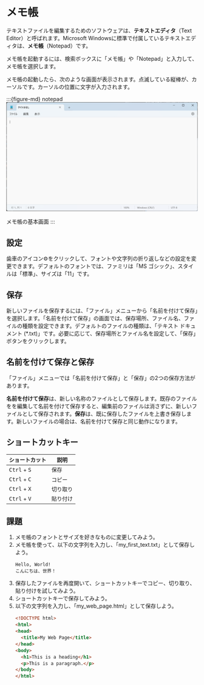 # メモ帳

テキストファイルを編集するためのソフトウェアは、**テキストエディタ**（Text Editor）と呼ばれます。Microsoft Windowsに標準で付属しているテキストエディタは、**メモ帳**（Notepad）です。

メモ帳を起動するには、検索ボックスに「メモ帳」や「Notepad」と入力して、メモ帳を選択します。

<!-- ![start-notepad](../how-to-use/images/notepad/start-notepad.png) -->

メモ帳の起動したら、次のような画面が表示されます。点滅している縦棒が、カーソルです。カーソルの位置に文字が入力されます。

:::{figure-md} notepad
<img src="./images/notepad/notepad.png" alt="メモ帳" width="600px">

メモ帳の基本画面
:::

## 設定
歯車のアイコン⚙️をクリックして、フォントや文字列の折り返しなどの設定を変更できます。デフォルトのフォントでは、ファミリは「MS ゴシック」、スタイルは「標準」、サイズは「11」です。

## 保存
新しいファイルを保存するには、「ファイル」メニューから「名前を付けて保存」を選択します。「名前を付けて保存」の画面では、保存場所、ファイル名、ファイルの種類を設定できます。デフォルトのファイルの種類は、「テキスト ドキュメント (*.txt)」です。必要に応じて、保存場所とファイル名を設定して、「保存」ボタンをクリックします。

## 名前を付けて保存と保存
「ファイル」メニューでは「名前を付けて保存」と「保存」の2つの保存方法があります。

**名前を付けて保存**は、新しい名称のファイルとして保存します。既存のファイルをを編集して名前を付けて保存すると、編集前のファイルは消さずに、新しいファイルとして保存されます。**保存**は、既に保存したファイルを上書き保存します。新しいファイルの場合は、名前を付けて保存と同じ動作になります。

## ショートカットキー
| ショートカット                 | 説明     |
| ------------------------------ | -------- |
| <kbd>Ctrl</kbd> + <kbd>S</kbd> | 保存     |
| <kbd>Ctrl</kbd> + <kbd>C</kbd> | コピー   |
| <kbd>Ctrl</kbd> + <kbd>X</kbd> | 切り取り |
| <kbd>Ctrl</kbd> + <kbd>V</kbd> | 貼り付け |

## 課題

1. メモ帳のフォントとサイズを好きなものに変更してみよう。
2. メモ帳を使って、以下の文字列を入力し、「my_first_text.txt」として保存しよう。
   ```
   Hello, World!
   こんにちは、世界！
   ```
3. 保存したファイルを再度開いて、ショートカットキーでコピー、切り取り、貼り付けを試してみよう。
4. ショートカットキーで保存してみよう。
5. 以下の文字列を入力し、「my_web_page.html」として保存しよう。
   ```html
   <!DOCTYPE html>
   <html>
   <head>
     <title>My Web Page</title>
   </head>
   <body>
     <h1>This is a heading</h1>
     <p>This is a paragraph.</p>
   </body>
   </html>
   ```
